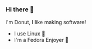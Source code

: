 ### Hi there 👋
I'm Donut, I like making software!
- I use Linux 🐧
- I'm a Fedora Enjoyer 🤔

<!--
**DonutDev/donutdev** is a ✨ _special_ ✨ repository because its `README.md` (this file) appears on your GitHub profile.


